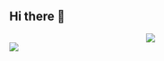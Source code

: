 ## Hi there 👋

<!-- 动态打字效果 -->
<div align="center"> <img src="https://readme-typing-svg.demolab.com?color=%2336BCF7&lines=少一份需求，多一根头发;printf(%22Hello%2C+World!%5Cn%22);(&center=true&size=28&width=600&duration=3000&pause=1000"> </div>

<!--动态分割线-->
  <img src="https://cdn.jsdelivr.net/gh/demonq0q/demonq0q/assets/hr.gif">
